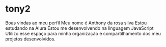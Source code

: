 # tony2
Boas vindas ao meu perfil
Meu nome é Anthony da rosa silva
Estou estudando na Alura Estou me desenvolvendo na linguagem JavaScript
Utilizo esse espaço para minha organização e compartilhamento dos meu projetos desenvolvidos.
